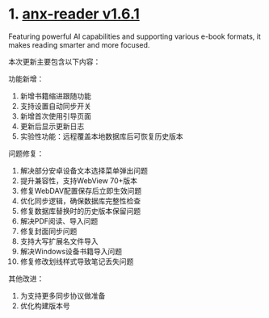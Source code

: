 
# 1. [anx-reader v1.6.1](https://github.com/Anxcye/anx-reader/releases/tag/v1.6.1)  
Featuring powerful AI capabilities and supporting various e-book formats, it makes reading smarter and more focused. 

本次更新主要包含以下内容：

功能新增：
1. 新增书籍缩进跟随功能
2. 支持设置自动同步开关
3. 新增首次使用引导页面
4. 更新后显示更新日志
5. 实验性功能：远程覆盖本地数据库后可恢复历史版本

问题修复：
1. 解决部分安卓设备文本选择菜单弹出问题
2. 提升兼容性，支持WebView 70+版本
3. 修复WebDAV配置保存后立即生效问题
4. 优化同步逻辑，确保数据库完整性检查
5. 修复数据库替换时的历史版本保留问题
6. 解决PDF阅读、导入问题
7. 修复封面同步问题
8. 支持大写扩展名文件导入
9. 解决Windows设备书籍导入问题
10. 修复修改划线样式导致笔记丢失问题

其他改进：
1. 为支持更多同步协议做准备
2. 优化构建版本号

